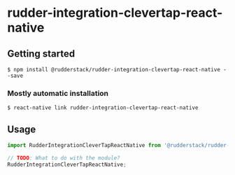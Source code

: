 # rudder-integration-clevertap-react-native

## Getting started

`$ npm install @rudderstack/rudder-integration-clevertap-react-native --save`

### Mostly automatic installation

`$ react-native link rudder-integration-clevertap-react-native`

## Usage
```javascript
import RudderIntegrationCleverTapReactNative from '@rudderstack/rudder-integration-clevertap-react-native';

// TODO: What to do with the module?
RudderIntegrationCleverTapReactNative;
```
